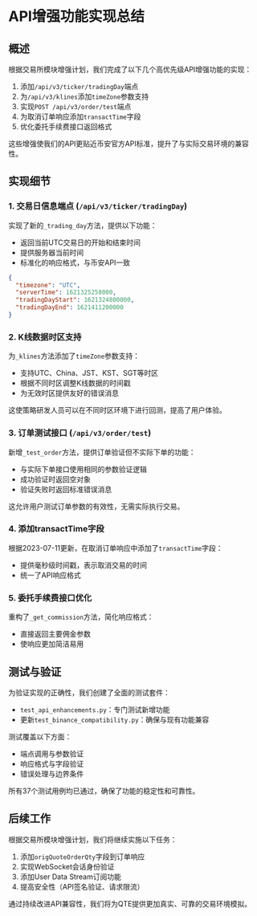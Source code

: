 # API增强功能实现总结

## 概述

根据交易所模块增强计划，我们完成了以下几个高优先级API增强功能的实现：

1. 添加`/api/v3/ticker/tradingDay`端点
2. 为`/api/v3/klines`添加`timeZone`参数支持
3. 实现`POST /api/v3/order/test`端点
4. 为取消订单响应添加`transactTime`字段
5. 优化委托手续费接口返回格式

这些增强使我们的API更贴近币安官方API标准，提升了与实际交易环境的兼容性。

## 实现细节

### 1. 交易日信息端点 (`/api/v3/ticker/tradingDay`)

实现了新的`_trading_day`方法，提供以下功能：

- 返回当前UTC交易日的开始和结束时间
- 提供服务器当前时间
- 标准化的响应格式，与币安API一致

```json
{
  "timezone": "UTC",
  "serverTime": 1621325258000,
  "tradingDayStart": 1621324800000,
  "tradingDayEnd": 1621411200000
}
```

### 2. K线数据时区支持

为`_klines`方法添加了`timeZone`参数支持：

- 支持UTC、China、JST、KST、SGT等时区
- 根据不同时区调整K线数据的时间戳
- 为无效时区提供友好的错误消息

这使策略研发人员可以在不同时区环境下进行回测，提高了用户体验。

### 3. 订单测试接口 (`/api/v3/order/test`)

新增`_test_order`方法，提供订单验证但不实际下单的功能：

- 与实际下单接口使用相同的参数验证逻辑
- 成功验证时返回空对象
- 验证失败时返回标准错误消息

这允许用户测试订单参数的有效性，无需实际执行交易。

### 4. 添加transactTime字段

根据2023-07-11更新，在取消订单响应中添加了`transactTime`字段：

- 提供毫秒级时间戳，表示取消交易的时间
- 统一了API响应格式

### 5. 委托手续费接口优化

重构了`_get_commission`方法，简化响应格式：

- 直接返回主要佣金参数
- 使响应更加简洁易用

## 测试与验证

为验证实现的正确性，我们创建了全面的测试套件：

- `test_api_enhancements.py`：专门测试新增功能
- 更新`test_binance_compatibility.py`：确保与现有功能兼容

测试覆盖以下方面：

- 端点调用与参数验证
- 响应格式与字段验证
- 错误处理与边界条件

所有37个测试用例均已通过，确保了功能的稳定性和可靠性。

## 后续工作

根据交易所模块增强计划，我们将继续实施以下任务：

1. 添加`origQuoteOrderQty`字段到订单响应
2. 实现WebSocket会话身份验证
3. 添加User Data Stream订阅功能
4. 提高安全性（API签名验证、请求限流）

通过持续改进API兼容性，我们将为QTE提供更加真实、可靠的交易环境模拟。 